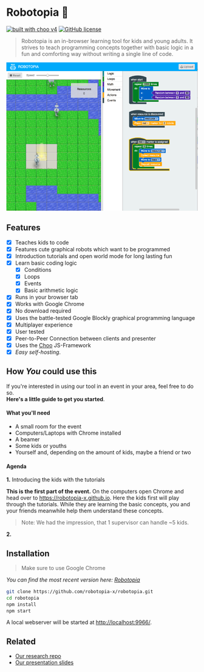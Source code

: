 # Robotopia :robot:

[![built with choo v4](https://img.shields.io/badge/built%20with%20choo-v4-ffc3e4.svg?style=flat-square)](https://github.com/yoshuawuyts/choo)
[![GitHub license](https://img.shields.io/github/license/mashape/apistatus.svg)](https://github.com/robotopia-x/robotopia/blob/master/LICENSE)

> Robotopia is an in-browser learning tool for kids and young adults. It strives to teach programming concepts together with basic logic in a fun and comforting way without writing a single line of code.

![Robotopia Editor](./assets/img/screenshot.png)

## Features

- [x] Teaches kids to code
- [x] Features cute graphical robots which want to be programmed
- [x] Introduction tutorials and open world mode for long lasting fun
- [x] Learn basic coding logic 
  - [x] Conditions
  - [x] Loops
  - [x] Events
  - [x] Basic arithmetic logic
- [x] Runs in your browser tab
- [x] Works with Google Chrome
- [x] No download required
- [x] Uses the battle-tested Google Blockly graphical programming language
- [x] Multiplayer experience
- [x] User tested
- [x] Peer-to-Peer Connection between clients and presenter
- [x] Uses the [Choo](https://github.com/yoshuawuyts/choo) JS-Framework 
- [x] *Easy self-hosting*.

## How *You* could use this
If you're interested in using our tool in an event in your area, feel free to do so.  
**Here's a little guide to get you started**.

#### What you'll need
- A small room for the event
- Computers/Laptops with Chrome installed
- A beamer
- Some kids or youths
- Yourself and, depending on the amount of kids, maybe a friend or two

#### Agenda
**1.** Introducing the kids with the tutorials 


**This is the first part of the event.**
On the computers open Chrome and head over to https://robotopia-x.github.io. Here the kids first will play through the tutorials.  While they are learning the basic concepts, you and your friends meanwhile help them understand these concepts.  
> Note: We had the impression, that 1 supervisor can handle ~5 kids.

**2.** 

## Installation
> Make sure to use Google Chrome

*You can find the most recent version here: [Robotopia](https://robotopia-x.github.io)*

```bash
git clone https://github.com/robotopia-x/robotopia.git
cd robotopia
npm install
npm start
```
A local webserver will be started at [http://localhost:9966/](http://localhost:9966/).

## Related
- [Our research repo](https://github.com/robotopia-x/research)
- [Our presentation slides](http://slides.com/pguth/robotopia-x)
